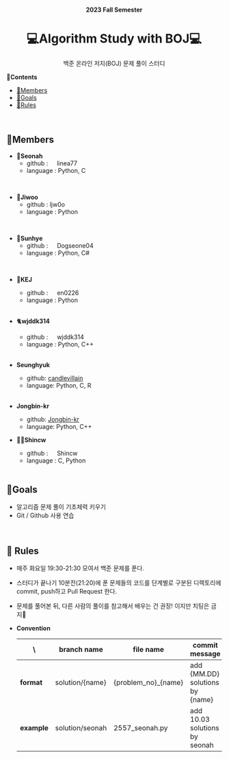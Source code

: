 <div align="center">
    <h4>2023 Fall Semester</h4>
    <h1>💻Algorithm Study with BOJ💻</h1>
    <p>
             백준 온라인 저지(BOJ) 문제 풀이 스터디
    </p>
    </div>    

**🔖Contents**

* [👥Members](##👥Members)
* [🚩Goals](##🚩Goals)
* [📌Rules](##📌Rules)

<br>


## 👥Members

* 🧸**Seonah** 
  * github : <a src="https://github.com/linea77"><img src ="https://cdn-icons-png.flaticon.com/512/25/25231.png" width=13px> linea77</a>
  * language : Python, C
<br>

* 🐯**Jiwoo**
  * github : ljw0o
  * language : Python
<br>

* 🧸**Sunhye**
  * github : <a src="https://github.com/Dogseone04"><img src ="https://mblogthumb-phinf.pstatic.net/MjAyMDEyMTFfMTQ3/MDAxNjA3NjcxMTM3OTQ2.VjfAdnuFgdTWZjhmoFDO5kBDbVAzOis12JlVmfM-f7Eg.lKuaV1awR695hajN9u519T3KOKo2OinXM9sGgZj1eL0g.JPEG.subak137/20201129%EF%BC%BF153137.jpg?type=w800" width=13px> Dogseone04</a>
  * language : Python, C#  

<br>

* 🧸**KEJ**
  * github : <a scr="https://github.com/en0226"><img src ="https://cdn-icons-png.flaticon.com/512/25/25231.png" width=13px> en0226</a>
  * language : Python

  <br>

* 🐈**wjddk314**
  * github : <a scr="https://github.com/wjddk314"><img src ="https://cdn-icons-png.flaticon.com/512/25/25231.png" width=13px> wjddk314</a>
  * language : Python, C++

  <br>

- **Seunghyuk**
  - github: [candlevillain](https://github.com/Jongbin-kr)
  - language: Python, C, R
  
  <br>

- **Jongbin-kr**
  - github: [Jongbin-kr](https://github.com/Jongbin-kr)
  - language: Python, C++

* 🏋️‍♀️**Shincw**
  * github : <a scr="https://github.com/Shincw"><img src ="https://cdn-icons-png.flaticon.com/512/25/25231.png" width=13px> Shincw</a>
  * language : C, Python

  <br>
  
## 🚩Goals

* 알고리즘 문제 풀이 기초체력 키우기
* Git / Github 사용 연습

<br>

## 📌 Rules

* 매주 화요일 19:30-21:30 모여서 백준 문제를 푼다.

* 스터디가 끝나기 10분전(21:20)에 푼 문제들의 코드를 단계별로 구분된 디렉토리에 commit, push하고 Pull Request 한다.

* 문제를 풀어본 뒤, 다른 사람의 풀이를 참고해서 배우는 건 권장! 이지만 치팅은 금지🚫

* **Convention**

  | \           | branch name     | file name           | commit message                  |
  | ----------- | --------------- | ------------------- | ------------------------------- |
  | **format**  | solution/{name} | {problem_no}_{name} | add {MM.DD} solutions by {name} |
  | **example** | solution/seonah | 2557_seonah.py      | add 10.03 solutions by seonah   |

  
